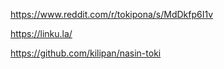 https://www.reddit.com/r/tokipona/s/MdDkfp6I1v

https://linku.la/

https://github.com/kilipan/nasin-toki

